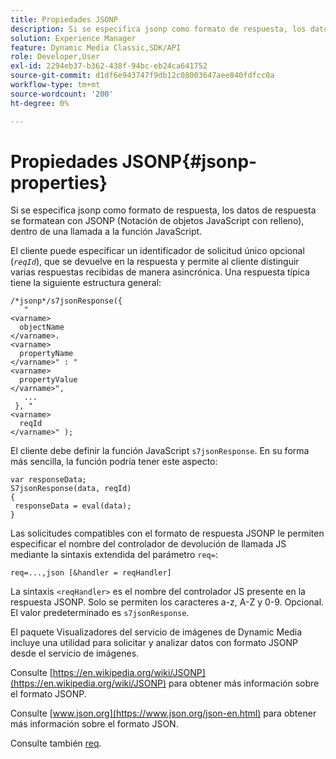 ```yaml
---
title: Propiedades JSONP
description: Si se especifica jsonp como formato de respuesta, los datos de respuesta se formatean con JSONP (Notación de objetos JavaScript con relleno), dentro de una llamada a la función JavaScript.
solution: Experience Manager
feature: Dynamic Media Classic,SDK/API
role: Developer,User
exl-id: 2294eb37-b362-438f-94bc-eb24ca641752
source-git-commit: d1df6e943747f9db12c08003647aee840fdfcc0a
workflow-type: tm+mt
source-wordcount: '200'
ht-degree: 0%

---
```


# Propiedades JSONP{#jsonp-properties}

Si se especifica jsonp como formato de respuesta, los datos de respuesta se formatean con JSONP (Notación de objetos JavaScript con relleno), dentro de una llamada a la función JavaScript.

El cliente puede especificar un identificador de solicitud único opcional (*`reqId`*), que se devuelve en la respuesta y permite al cliente distinguir varias respuestas recibidas de manera asincrónica. Una respuesta típica tiene la siguiente estructura general:

```
/*jsonp*/s7jsonResponse({ 
   " 
<varname>
  objectName 
</varname>. 
<varname>
  propertyName 
</varname>" : " 
<varname>
  propertyValue 
</varname>", 
   ... 
 }, " 
<varname>
  reqId 
</varname>" );
```

El cliente debe definir la función JavaScript `s7jsonResponse`. En su forma más sencilla, la función podría tener este aspecto:

```
var responseData; 
S7jsonResponse(data, reqId) 
{ 
 responseData = eval(data); 
}
```

Las solicitudes compatibles con el formato de respuesta JSONP le permiten especificar el nombre del controlador de devolución de llamada JS mediante la sintaxis extendida del parámetro `req=`:

`req=...,json [&handler = reqHandler]`

La sintaxis `<reqHandler>` es el nombre del controlador JS presente en la respuesta JSONP. Solo se permiten los caracteres a-z, A-Z y 0-9. Opcional. El valor predeterminado es `s7jsonResponse`.

El paquete Visualizadores del servicio de imágenes de Dynamic Media incluye una utilidad para solicitar y analizar datos con formato JSONP desde el servicio de imágenes.

Consulte [https://en.wikipedia.org/wiki/JSONP](https://en.wikipedia.org/wiki/JSONP) para obtener más información sobre el formato JSONP.

Consulte [www.json.org](https://www.json.org/json-en.html) para obtener más información sobre el formato JSON.

Consulte también [req](../../../../../../is-api/http-ref/image-serving-api-ref/c-http-protocol-reference/c-command-reference/r-req/r-req.md#reference-907cdb4a97034db7ad94695f25552e76).
